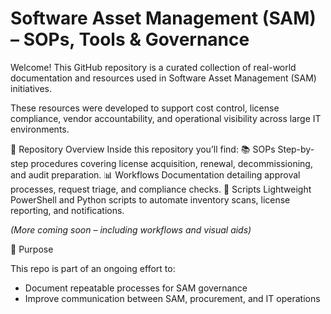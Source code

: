 # Software Asset Management (SAM) – SOPs, Tools & Governance

Welcome! This GitHub repository is a curated collection of real-world documentation and resources used in Software Asset Management (SAM) initiatives.

These resources were developed to support cost control, license compliance, vendor accountability, and operational visibility across large IT environments.


📂 Repository Overview
Inside this repository you’ll find:
📚 SOPs
    Step-by-step procedures covering license acquisition, renewal, decommissioning, and audit preparation.
📊  Workflows
    Documentation detailing approval processes, request triage, and compliance checks.
🤖 Scripts
    Lightweight PowerShell and Python scripts to automate inventory scans, license reporting, and notifications.

*(More coming soon – including workflows and visual aids)*


📌 Purpose

This repo is part of an ongoing effort to:
- Document repeatable processes for SAM governance
- Improve communication between SAM, procurement, and IT operations


